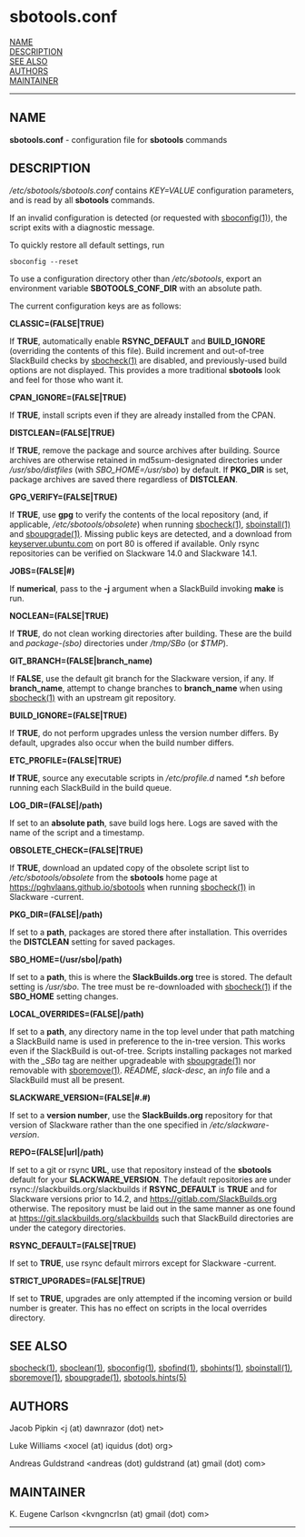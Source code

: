 # sbotools.conf

[NAME](#name)\
[DESCRIPTION](#description)\
[SEE ALSO](#see-also)\
[AUTHORS](#authors)\
[MAINTAINER](#maintainer)

------------------------------------------------------------------------

## NAME

**sbotools.conf** - configuration file for **sbotools** commands

## DESCRIPTION

*/etc/sbotools/sbotools.conf* contains *KEY=VALUE* configuration
parameters, and is read by all **sbotools** commands.

If an invalid configuration is detected (or requested with
[sboconfig(1)](sboconfig.1.md)), the script exits with a diagnostic message.

To quickly restore all default settings, run

    sboconfig --reset

To use a configuration directory other than */etc/sbotools*, export an
environment variable **SBOTOOLS_CONF_DIR** with an absolute path.

The current configuration keys are as follows:

**CLASSIC=(FALSE\|TRUE)**

If **TRUE**, automatically enable **RSYNC_DEFAULT** and **BUILD_IGNORE**
(overriding the contents of this file). Build increment and out-of-tree
SlackBuild checks by [sbocheck(1)](sbocheck.1.md) are disabled, and previously-used
build options are not displayed. This provides a more traditional
**sbotools** look and feel for those who want it.

**CPAN_IGNORE=(FALSE\|TRUE)**

If **TRUE**, install scripts even if they are already installed from the
CPAN.

**DISTCLEAN=(FALSE\|TRUE)**

If **TRUE**, remove the package and source archives after building.
Source archives are otherwise retained in md5sum-designated directories
under */usr/sbo/distfiles* (with *SBO_HOME=/usr/sbo*) by default. If
**PKG_DIR** is set, package archives are saved there regardless of
**DISTCLEAN**.

**GPG_VERIFY=(FALSE\|TRUE)**

If **TRUE**, use **gpg** to verify the contents of the local repository
(and, if applicable, */etc/sbotools/obsolete*) when running
[sbocheck(1)](sbocheck.1.md), [sboinstall(1)](sboinstall.1.md) and [sboupgrade(1)](sboupgrade.1.md). Missing public
keys are detected, and a download from
[keyserver.ubuntu.com](keyserver.ubuntu.com) on port 80 is offered if
available. Only rsync repositories can be verified on Slackware 14.0 and
Slackware 14.1.

**JOBS=(FALSE\|#)**

If **numerical**, pass to the **-j** argument when a SlackBuild invoking
**make** is run.

**NOCLEAN=(FALSE\|TRUE)**

If **TRUE**, do not clean working directories after building. These are
the build and *package-(sbo)* directories under */tmp/SBo* (or *\$TMP*).

**GIT_BRANCH=(FALSE\|branch_name)**

If **FALSE**, use the default git branch for the Slackware version, if
any. If **branch_name**, attempt to change branches to **branch_name**
when using [sbocheck(1)](sbocheck.1.md) with an upstream git repository.

**BUILD_IGNORE=(FALSE\|TRUE)**

If **TRUE**, do not perform upgrades unless the version number differs.
By default, upgrades also occur when the build number differs.

**ETC_PROFILE=(FALSE\|TRUE)**

**If TRUE**, source any executable scripts in */etc/profile.d* named
*\*.sh* before running each SlackBuild in the build queue.

**LOG_DIR=(FALSE\|/path)**

If set to an **absolute path**, save build logs here. Logs are saved
with the name of the script and a timestamp.

**OBSOLETE_CHECK=(FALSE\|TRUE)**

If **TRUE**, download an updated copy of the obsolete script list to
*/etc/sbotools/obsolete* from the **sbotools** home page at
<https://pghvlaans.github.io/sbotools> when running [sbocheck(1)](sbocheck.1.md) in
Slackware -current.

**PKG_DIR=(FALSE\|/path)**

If set to a **path**, packages are stored there after installation. This
overrides the **DISTCLEAN** setting for saved packages.

**SBO_HOME=(/usr/sbo\|/path)**

If set to a **path**, this is where the **SlackBuilds.org** tree is
stored. The default setting is */usr/sbo*. The tree must be
re-downloaded with [sbocheck(1)](sbocheck.1.md) if the **SBO_HOME** setting changes.

**LOCAL_OVERRIDES=(FALSE\|/path)**

If set to a **path**, any directory name in the top level under that
path matching a SlackBuild name is used in preference to the in-tree
version. This works even if the SlackBuild is out-of-tree. Scripts
installing packages not marked with the *\_SBo* tag are neither
upgradeable with [sboupgrade(1)](sboupgrade.1.md) nor removable with [sboremove(1)](sboremove.1.md).
*README*, *slack-desc*, an *info* file and a SlackBuild must all be
present.

**SLACKWARE_VERSION=(FALSE\|#.#)**

If set to a **version number**, use the **SlackBuilds.org** repository
for that version of Slackware rather than the one specified in
*/etc/slackware-version*.

**REPO=(FALSE\|url\|/path)**

If set to a git or rsync **URL**, use that repository instead of the
**sbotools** default for your **SLACKWARE_VERSION**. The default
repositories are under rsync://slackbuilds.org/slackbuilds if
**RSYNC_DEFAULT** is **TRUE** and for Slackware versions prior to 14.2,
and <https://gitlab.com/SlackBuilds.org> otherwise. The repository must
be laid out in the same manner as one found at
<https://git.slackbuilds.org/slackbuilds> such that SlackBuild
directories are under the category directories.

**RSYNC_DEFAULT=(FALSE\|TRUE)**

If set to **TRUE**, use rsync default mirrors except for Slackware
-current.

**STRICT_UPGRADES=(FALSE\|TRUE)**

If set to **TRUE**, upgrades are only attempted if the incoming version
or build number is greater. This has no effect on scripts in the local
overrides directory.

## SEE ALSO

[sbocheck(1)](sbocheck.1.md), [sboclean(1)](sboclean.1.md), [sboconfig(1)](sboconfig.1.md), [sbofind(1)](sbofind.1.md), [sbohints(1)](sbohints.1.md),
[sboinstall(1)](sboinstall.1.md), [sboremove(1)](sboremove.1.md), [sboupgrade(1)](sboupgrade.1.md), [sbotools.hints(5)](sbotools.hints.5.md)

## AUTHORS

Jacob Pipkin \<j (at) dawnrazor (dot) net\>

Luke Williams \<xocel (at) iquidus (dot) org\>

Andreas Guldstrand \<andreas (dot) guldstrand (at) gmail (dot) com\>

## MAINTAINER

K. Eugene Carlson \<kvngncrlsn (at) gmail (dot) com\>

------------------------------------------------------------------------
